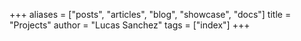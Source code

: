 +++
aliases = ["posts", "articles", "blog", "showcase", "docs"]
title = "Projects"
author = "Lucas Sanchez"
tags = ["index"]
+++
